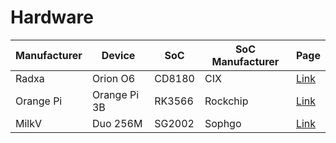 # Hardware
| Manufacturer | Device       | SoC    | SoC Manufacturer | Page |
|--------------|--------------|--------|------------------|------|
| Radxa        | Orion O6     | CD8180 | CIX              |[Link](../hardware/devices/arm/radxa/orion/orion.md) |
| Orange Pi    | Orange Pi 3B | RK3566 | Rockchip         |[Link](../hardware/devices/arm/orangepi/opi3b/opi3b.md) |
| MilkV        | Duo 256M     | SG2002 | Sophgo           |[Link](../hardware/devices/riscv/milkv/duo256/duo256.md) |
